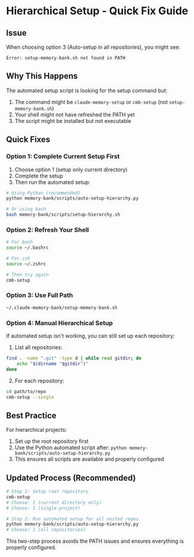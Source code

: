 # Hierarchical Setup - Quick Fix Guide

## Issue
When choosing option 3 (Auto-setup in all repositories), you might see:
```
Error: setup-memory-bank.sh not found in PATH
```

## Why This Happens
The automated setup script is looking for the setup command but:
1. The command might be `claude-memory-setup` or `cmb-setup` (not `setup-memory-bank.sh`)
2. Your shell might not have refreshed the PATH yet
3. The script might be installed but not executable

## Quick Fixes

### Option 1: Complete Current Setup First
1. Choose option 1 (setup only current directory)
2. Complete the setup
3. Then run the automated setup:
```bash
# Using Python (recommended)
python memory-bank/scripts/auto-setup-hierarchy.py

# Or using bash
bash memory-bank/scripts/setup-hierarchy.sh
```

### Option 2: Refresh Your Shell
```bash
# For bash
source ~/.bashrc

# For zsh
source ~/.zshrc

# Then try again
cmb-setup
```

### Option 3: Use Full Path
```bash
~/.claude-memory-bank/setup-memory-bank.sh
```

### Option 4: Manual Hierarchical Setup
If automated setup isn't working, you can still set up each repository:

1. List all repositories:
```bash
find . -name ".git" -type d | while read gitdir; do
    echo "$(dirname "$gitdir")"
done
```

2. For each repository:
```bash
cd path/to/repo
cmb-setup --single
```

## Best Practice
For hierarchical projects:
1. Set up the root repository first
2. Use the Python automated script after: `python memory-bank/scripts/auto-setup-hierarchy.py`
3. This ensures all scripts are available and properly configured

## Updated Process (Recommended)
```bash
# Step 1: Setup root repository
cmb-setup
# Choose: 1 (current directory only)
# Choose: 1 (single-project)

# Step 2: Run automated setup for all nested repos
python memory-bank/scripts/auto-setup-hierarchy.py
# Choose: 1 (all repositories)
```

This two-step process avoids the PATH issues and ensures everything is properly configured.